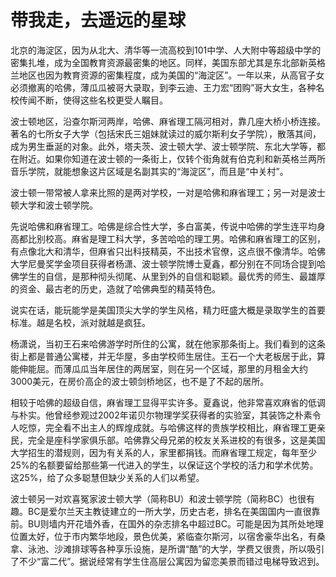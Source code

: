 # 带我走，去遥远的星球

北京的海淀区，因为从北大、清华等一流高校到101中学、人大附中等超级中学的密集扎堆，成为全国教育资源最密集的地区。同样，美国东部尤其是东北部新英格兰地区也因为教育资源的密集程度，成为美国的“海淀区”。一年以来，从高官子女必须撤离的哈佛，薄瓜瓜被哥大录取，到李云迪、王力宏“团购”哥大女生，各种名校传闻不断，使得这些名校更受人瞩目。 

波士顿地区，沿查尔斯河两岸，哈佛、麻省理工隔河相对，靠几座大桥小桥连接。著名的七所女子大学（包括宋氏三姐妹就读过的威尔斯利女子学院），散落其间，成为男生垂涎的对象。此外，塔夫茨、波士顿大学、波士顿学院、东北大学等，都在附近。如果你知道在波士顿的一条街上，仅转个街角就有伯克利和新英格兰两所音乐学院，就能想象这片区域是名副其实的“海淀区”，而且是“中关村”。 

波士顿一带常被人拿来比照的是两对学校，一对是哈佛和麻省理工；另一对是波士顿大学和波士顿学院。 

先说哈佛和麻省理工。哈佛是综合性大学，多白富美，传说中哈佛的学生连平均身高都比别校高。麻省是理工科大学，多苦哈哈的理工男。哈佛和麻省理工的区别，有点像北大和清华，但麻省只出科技精英，不出技术官僚，这点很不像清华。哈佛大学尼曼奖学金项目获得者杨潇、波士顿学院博士夏鑫，都分别在不同场合提到哈佛学生的自信，是那种彻头彻尾、从里到外的自信和聪颖。最优秀的师生、最雄厚的资金、最古老的历史，造就了哈佛典型的精英特色。 

说实在话，能玩能学是美国顶尖大学的学生风格，精力旺盛大概是录取学生的首要标准。越是名校，派对就越是疯狂。 

杨潇说，当初王石来哈佛游学时所住的公寓，就在他家那条街上。我们看到的这条街上都是普通公寓楼，并无华屋，多由学校师生居住。王石一个大老板居于此，算能伸能屈。而薄瓜瓜当年居住的两居室，则在另一个区域，那里的月租金大约3000美元，在房价高企的波士顿剑桥地区，也不是了不起的居所。 

相较于哈佛的超级自信，麻省理工显得平实许多。夏鑫说，他非常喜欢麻省的低调与朴实。他曾经参观过2002年诺贝尔物理学奖获得者的实验室，其装饰之朴素令人吃惊，完全看不出主人的辉煌成就。与哈佛这样的贵族学校相比，麻省理工更亲民，完全是座科学家俱乐部。哈佛靠父母兄弟的校友关系进校的有很多，这是美国大学招生的潜规则，因为有关系的人，家里都捐钱。而麻省理工规定，每年至少25%的名额要留给那些第一代进入的学生，以保证这个学校的活力和学术优势。这25%，给了众多聪慧但缺少关系的人们以希望。 

波士顿另一对欢喜冤家波士顿大学（简称BU）和波士顿学院（简称BC）也很有趣。BC是爱尔兰天主教徒建立的一所大学，历史古老，排名在美国国内一直很靠前。BU则墙内开花墙外香，在国外的杂志排名中超过BC。可能是因为其所处地理位置太好，位于市内繁华地段，景色优美，紧临查尔斯河，以宿舍豪华出名，有桑拿、泳池、沙滩排球等各种享乐设施，是所谓“酷”的大学，学费又很贵，所以吸引了不少“富二代”。据说经常有学生住高层公寓因为留恋美景而错过电梯导致迟到。